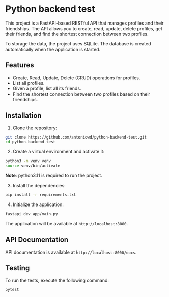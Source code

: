 # Python backend test
This project is a FastAPI-based RESTful API that manages profiles and their friendships. The API allows you to create, read, update, delete profiles, get their friends, and find the shortest connection between two profiles.

To storage the data, the project uses SQLite. The database is created automatically when the application is started.

## Features
- Create, Read, Update, Delete (CRUD) operations for profiles.
- List all profiles.
- Given a profile, list all its friends.
- Find the shortest connection between two profiles based on their friendships.

## Installation
1. Clone the repository:

```bash
git clone https://github.com/antoniowd/python-backend-test.git
cd python-backend-test
```

2. Create a virtual environment and activate it:

```bash
python3 -m venv venv
source venv/bin/activate
```
**Note**: python3.11 is required to run the project.

3. Install the dependencies:

```bash
pip install -r requirements.txt
```

4. Initialize the application:

```bash
fastapi dev app/main.py
```
The application will be available at `http://localhost:8000`.

## API Documentation
 API documentation is available at `http://localhost:8000/docs`.

## Testing
To run the tests, execute the following command:

```bash
pytest
```
